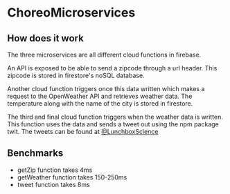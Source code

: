 # ChoreoMicroservices

## How does it work
The three microservices are all different cloud functions in firebase.

An API is exposed to be able to send a zipcode through a url header. This zipcode is stored in firestore's noSQL database. 

Another cloud function triggers once this data written which makes a request to the OpenWeather API and retrieves weather data. The temperature along with the name of the city is stored in firestore.

The third and final cloud function triggers when the weather data is written. This function uses the data and sends a tweet out using the npm package twit. The tweets can be found at [@LunchboxScience](https://twitter.com/LunchboxScience)

## Benchmarks

- getZip function takes 4ms
- getWeather function takes 150-250ms
- tweet function takes 8ms
